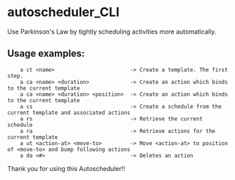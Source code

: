 # autoscheduler_CLI
Use Parkinson's Law by tightly scheduling activities more automatically. 

## Usage examples:

```
    a ct <name>                        -> Create a template. The first step.
    a ca <name> <duration>             -> Create an action which binds to the current template
    a ca <name> <duration> <position>  -> Create an action which binds to the current template
    a cs                               -> Create a schedule from the current template and associated actions
    a rs                               -> Retrieve the current schedule
    a ra                               -> Retrieve actions for the current template
    a ut <action-at> <move-to>         -> Move <action-at> to position of <move-to> and bump following actions
    a da <#>                           -> Deletes an action
```

Thank you for using this Autoscheduler!!
